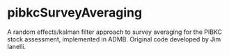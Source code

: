# pibkcSurveyAveraging
A random effects/kalman filter approach to survey averaging for the PIBKC stock assessment, implemented in ADMB. Original code developed by Jim Ianelli.
